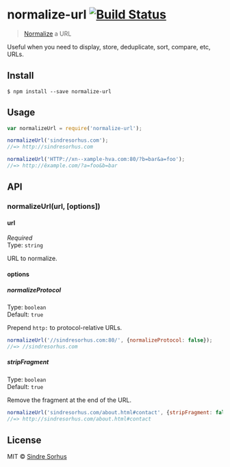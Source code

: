 # normalize-url [![Build Status](https://travis-ci.org/sindresorhus/normalize-url.svg?branch=master)](https://travis-ci.org/sindresorhus/normalize-url)

> [Normalize](http://en.wikipedia.org/wiki/URL_normalization) a URL

Useful when you need to display, store, deduplicate, sort, compare, etc, URLs.


## Install

```
$ npm install --save normalize-url
```


## Usage

```js
var normalizeUrl = require('normalize-url');

normalizeUrl('sindresorhus.com');
//=> http://sindresorhus.com

normalizeUrl('HTTP://xn--xample-hva.com:80/?b=bar&a=foo');
//=> http://êxample.com/?a=foo&b=bar
```


## API

### normalizeUrl(url, [options])

#### url

*Required*  
Type: `string`

URL to normalize.

#### options

##### normalizeProtocol

Type: `boolean`  
Default: `true`

Prepend `http:` to protocol-relative URLs.

```js
normalizeUrl('//sindresorhus.com:80/', {normalizeProtocol: false});
//=> //sindresorhus.com
```

##### stripFragment

Type: `boolean`  
Default: `true`

Remove the fragment at the end of the URL.

```js
normalizeUrl('sindresorhus.com/about.html#contact', {stripFragment: false});
//=> http://sindresorhus.com/about.html#contact
```

## License

MIT © [Sindre Sorhus](http://sindresorhus.com)
